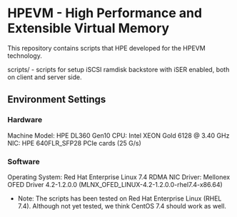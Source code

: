 # HPEVM - High Performance and Extensible Virtual Memory

This repository contains scripts that HPE developed for the HPEVM technology.

scripts/    - scripts for setup iSCSI ramdisk backstore with iSER enabled, both on client and server side.

## Environment Settings

### Hardware

Machine Model: HPE DL360 Gen10
CPU: Intel XEON Gold 6128 @ 3.40 GHz
NIC: HPE 640FLR_SFP28 PCIe cards (25 G/s)

### Software

Operating System: Red Hat Enterprise Linux 7.4
RDMA NIC Driver: Mellonex OFED Driver 4.2-1.2.0.0 (MLNX_OFED_LINUX-4.2-1.2.0.0-rhel7.4-x86.64)

* Note: The scripts has been tested on Red Hat Enterprise Linux (RHEL 7.4). Although not yet tested, we think CentOS 7.4 should work as well.
